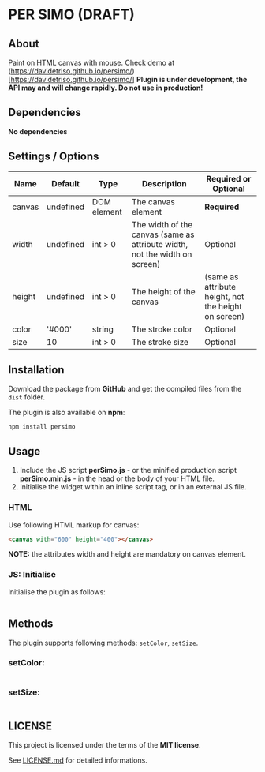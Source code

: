 # PER SIMO (**DRAFT**)

## About

Paint on HTML canvas with mouse. Check demo at (https://davidetriso.github.io/persimo/)[https://davidetriso.github.io/persimo/]
**Plugin is under development, the API may and will change rapidly. Do not use in production!**

## Dependencies

**No dependencies**

## Settings / Options

Name | Default | Type | Description | Required or Optional
-----|---------|------|-------------|--------------------
canvas | undefined | DOM element | The canvas element | **Required**
width | undefined | int > 0 | The width of the canvas (same as attribute width, not the width on screen) | Optional
height | undefined | int > 0 | The height of the canvas | (same as attribute height, not the height on screen) | Optional
color | '#000' | string | The stroke color | Optional
size | 10 | int > 0 | The stroke size | Optional

## Installation

Download the package from **GitHub** and get the compiled files from the `dist` folder.

The plugin is also available on **npm**:
```
npm install persimo
```

## Usage

1. Include the JS script **perSimo.js** - or the minified production script **perSimo.min.js** -  in the head or the body of your HTML file.
2. Initialise the widget within an inline script tag, or in an external JS file.

### HTML

Use following HTML markup for canvas:

```html
<canvas with="600" height="400"></canvas>
```
**NOTE:** the attributes width and height are mandatory on canvas element.

### JS: Initialise

Initialise the plugin as follows:

```javascript

```

## Methods

The plugin supports following methods: `setColor`, `setSize`.

### setColor:

```javascript
```

### setSize:

```javascript
```

## LICENSE

This project is licensed under the terms of the **MIT license**.

See [LICENSE.md](LICENSE.md) for detailed informations.
